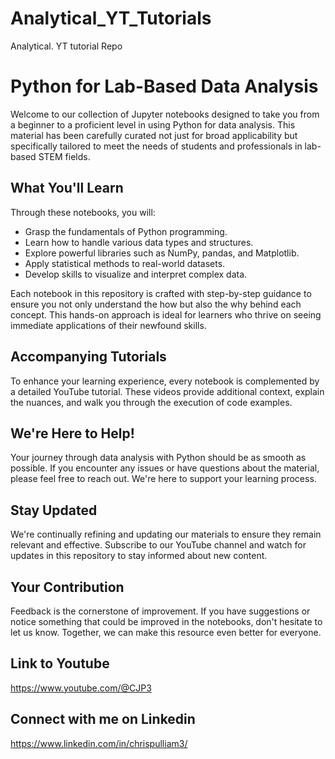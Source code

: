 # Analytical_YT_Tutorials
Analytical. YT tutorial Repo

# Python for Lab-Based Data Analysis

Welcome to our collection of Jupyter notebooks designed to take you from a beginner to a proficient level in using Python for data analysis. This material has been carefully curated not just for broad applicability but specifically tailored to meet the needs of students and professionals in lab-based STEM fields.

## What You'll Learn

Through these notebooks, you will:

- Grasp the fundamentals of Python programming.
- Learn how to handle various data types and structures.
- Explore powerful libraries such as NumPy, pandas, and Matplotlib.
- Apply statistical methods to real-world datasets.
- Develop skills to visualize and interpret complex data.

Each notebook in this repository is crafted with step-by-step guidance to ensure you not only understand the how but also the why behind each concept. This hands-on approach is ideal for learners who thrive on seeing immediate applications of their newfound skills.

## Accompanying Tutorials

To enhance your learning experience, every notebook is complemented by a detailed YouTube tutorial. These videos provide additional context, explain the nuances, and walk you through the execution of code examples.

## We're Here to Help!

Your journey through data analysis with Python should be as smooth as possible. If you encounter any issues or have questions about the material, please feel free to reach out. We're here to support your learning process.

## Stay Updated

We're continually refining and updating our materials to ensure they remain relevant and effective. Subscribe to our YouTube channel and watch for updates in this repository to stay informed about new content.

## Your Contribution

Feedback is the cornerstone of improvement. If you have suggestions or notice something that could be improved in the notebooks, don't hesitate to let us know. Together, we can make this resource even better for everyone.

## Link to Youtube
https://www.youtube.com/@CJP3

## Connect with me on Linkedin
https://www.linkedin.com/in/chrispulliam3/
